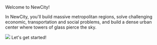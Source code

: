 Welcome to NewCity!

In NewCity, you'll build massive metropolitan regions, solve challenging economic, transportation and social problems, and build a dense urban center where towers of glass pierce the sky.

![](docs/images/tutorial-welcome-hero.png)
Let's get started!

